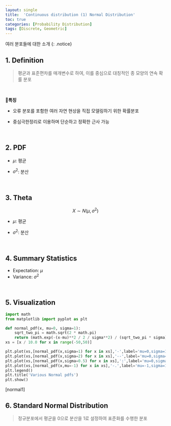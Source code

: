 ```yaml
---
layout: single
title:  'Continuous distribution (1) Normal Distribution'
toc: true
categories: [Probability Distribution]
tags: [Discrete, Geometric]
---
```


여러 분포들에 대한 소개
{: .notice}

## 1. Definition

> 평균과 표준편차를 매개변수로 하여, 이를 중심으로 대칭적인 종 모양의 연속 확률 분포

<br>

📍**특징**

- 오류 분포를 포함한 여러 자연 현상을 직접 모델링하기 위한 확률분포

- 중심극한정리로 이용하며 단순하고 정확한 근사 가능

<br>

## 2. PDF



- $\mu$: 평균

- $\sigma^2$: 분산

<br>

## 3. Theta

$$
X \sim N(\mu, \sigma^2)
$$

- $\mu$: 평균

- $\sigma^2$: 분산

<br>

## 4. Summary Statistics

- Expectation: $\mu$
- Variance: $\sigma^2$

<br>

## 5. Visualization

```python
import math
from matplotlib import pyplot as plt

def normal_pdf(x, mu=0, sigma=1):
    sqrt_two_pi = math.sqrt(2 * math.pi)
    return (math.exp(-(x-mu)**2 / 2 / sigma**2) / (sqrt_two_pi * sigma))
xs = [x / 10.0 for x in range(-50,50)]

plt.plot(xs,[normal_pdf(x,sigma=1) for x in xs],'-',label='mu=0,sigma=1')
plt.plot(xs,[normal_pdf(x,sigma=2) for x in xs],'--',label='mu=0,sigma=2')
plt.plot(xs,[normal_pdf(x,sigma=0.5) for x in xs],':',label='mu=0,sigma=0.5')
plt.plot(xs,[normal_pdf(x,mu=-1) for x in xs],'-.',label='mu=-1,sigma=1')
plt.legend()
plt.title('Various Normal pdfs')
plt.show()
```

[normal1]

## 6. Standard Normal Distribution

> 정규분포에서 평균을 0으로 분산을 1로 설정하여 표준화를 수행한 분포

<br>
